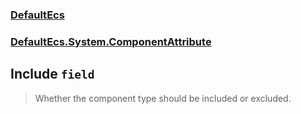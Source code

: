 ### [DefaultEcs](./DefaultEcs.md 'DefaultEcs')
### [DefaultEcs.System.ComponentAttribute](./DefaultEcs-System-ComponentAttribute.md 'DefaultEcs.System.ComponentAttribute')
## Include `field`
>Whether the component type should be included or excluded.
